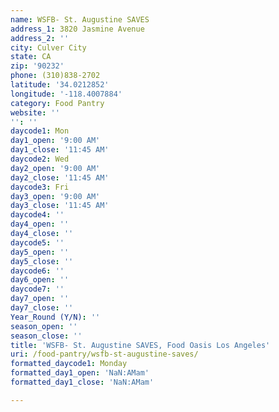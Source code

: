 ```yaml
---
name: WSFB- St. Augustine SAVES
address_1: 3820 Jasmine Avenue
address_2: ''
city: Culver City
state: CA
zip: '90232'
phone: (310)838-2702
latitude: '34.0212852'
longitude: '-118.4007884'
category: Food Pantry
website: ''
'': ''
daycode1: Mon
day1_open: '9:00 AM'
day1_close: '11:45 AM'
daycode2: Wed
day2_open: '9:00 AM'
day2_close: '11:45 AM'
daycode3: Fri
day3_open: '9:00 AM'
day3_close: '11:45 AM'
daycode4: ''
day4_open: ''
day4_close: ''
daycode5: ''
day5_open: ''
day5_close: ''
daycode6: ''
day6_open: ''
daycode7: ''
day7_open: ''
day7_close: ''
Year_Round (Y/N): ''
season_open: ''
season_close: ''
title: 'WSFB- St. Augustine SAVES, Food Oasis Los Angeles'
uri: /food-pantry/wsfb-st-augustine-saves/
formatted_daycode1: Monday
formatted_day1_open: 'NaN:AMam'
formatted_day1_close: 'NaN:AMam'

---
```

